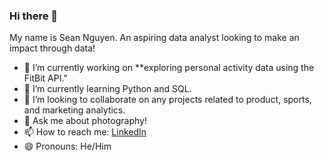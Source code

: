 ### Hi there 👋

My name is Sean Nguyen. An aspiring data analyst looking to make an impact through data!

- 🔭 I’m currently working on **exploring personal activity data using the FitBit API."
- 🌱 I’m currently learning Python and SQL.
- 👯 I’m looking to collaborate on any projects related to product, sports, and marketing analytics.
- 💬 Ask me about photography!
- 📫 How to reach me: [LinkedIn](https://www.linkedin.com/in/sean-a-nguyen/)
- 😄 Pronouns: He/Him
